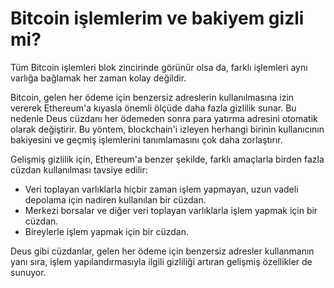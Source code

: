 # Bitcoin işlemlerim ve bakiyem gizli mi?

Tüm Bitcoin işlemleri blok zincirinde görünür olsa da, farklı işlemleri aynı varlığa bağlamak her zaman kolay değildir.

Bitcoin, gelen her ödeme için benzersiz adreslerin kullanılmasına izin vererek Ethereum'a kıyasla önemli ölçüde daha fazla gizlilik sunar. Bu nedenle Deus cüzdanı her ödemeden sonra para yatırma adresini otomatik olarak değiştirir. Bu yöntem, blockchain'i izleyen herhangi birinin kullanıcının bakiyesini ve geçmiş işlemlerini tanımlamasını çok daha zorlaştırır.

Gelişmiş gizlilik için, Ethereum'a benzer şekilde, farklı amaçlarla birden fazla cüzdan kullanılması tavsiye edilir:

- Veri toplayan varlıklarla hiçbir zaman işlem yapmayan, uzun vadeli depolama için nadiren kullanılan bir cüzdan.
- Merkezi borsalar ve diğer veri toplayan varlıklarla işlem yapmak için bir cüzdan.
- Bireylerle işlem yapmak için bir cüzdan.

Deus gibi cüzdanlar, gelen her ödeme için benzersiz adresler kullanmanın yanı sıra, işlem yapılandırmasıyla ilgili gizliliği artıran gelişmiş özellikler de sunuyor.